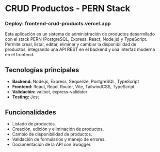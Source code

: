 # CRUD Productos - PERN Stack

### Deploy: frontend-crud-products.vercel.app

Esta aplicación es un sistema de administración de productos desarrollado con el stack PERN (PostgreSQL, Express, React, Node.js) y TypeScript. Permite crear, listar, editar, eliminar y cambiar la disponibilidad de productos, integrando una API REST en el backend y una interfaz moderna en el frontend.

## Tecnologías principales

- **Backend:** Node.js, Express, Sequelize, PostgreSQL, TypeScript
- **Frontend:** React, React Router, Vite, TailwindCSS, TypeScript
- **Validación:** valibot, express-validator
- **Testing:** Jest

## Funcionalidades

- Listado de productos.
- Creación, edición y eliminación de productos.
- Cambio de disponibilidad de productos.
- Validación de formularios y manejo de errores.
- Documentación de la API con Swagger.


